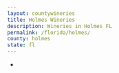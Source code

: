 ```yaml
---
layout: countywineries
title: Holmes Wineries
description: Wineries in Holmes FL
permalink: /florida/holmes/
county: holmes
state: fl
---
```

-
